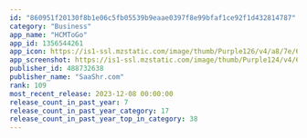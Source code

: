 ```yaml
---
id: "860951f20130f8b1e06c5fb05539b9eaae0397f8e99bfaf1ce92f1d432814787"
category: "Business"
app_name: "HCMToGo"
app_id: 1356544261
app_icon: https://is1-ssl.mzstatic.com/image/thumb/Purple126/v4/a8/7e/61/a87e61d2-f5fc-afd5-833e-eb8af880f260/AppIcon-0-0-1x_U007emarketing-0-0-0-10-0-0-sRGB-0-0-0-GLES2_U002c0-512MB-85-220-0-0.png/1024x1024bb.png
app_screenshot: https://is1-ssl.mzstatic.com/image/thumb/Purple124/v4/6c/61/d4/6c61d41b-1aec-b670-486b-8e6144d8d642/pr_source.png/1242x2688bb.png
publisher_id: 488732638
publisher_name: "SaaShr.com"
rank: 109
most_recent_release: 2023-12-08 00:00:00
release_count_in_past_year: 7
release_count_in_past_year_category: 17
release_count_in_past_year_top_in_category: 38
---
```

